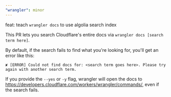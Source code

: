```yaml
---
"wrangler": minor
---
```


feat: teach `wrangler docs` to use algolia search index

This PR lets you search Cloudflare's entire docs via `wrangler docs [search term here]`.

By default, if the search fails to find what you're looking for, you'll get an error like this:

```
✘ [ERROR] Could not find docs for: <search term goes here>. Please try again with another search term.
```

If you provide the `--yes` or `-y` flag, wrangler will open the docs to https://developers.cloudflare.com/workers/wrangler/commands/, even if the search fails.
